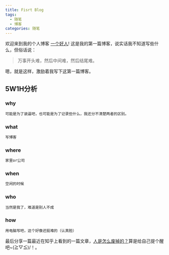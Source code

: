 ```yaml
---
title: Fisrt Blog
tags:
  - 随笔
  - 博客
categories: 随笔
---
```

欢迎来到我的个人博客 [一个好人](https://jingguanghui.github.io/)! 这是我的第一篇博客，说实话我不知道写些什么，但俗话说：
>万事开头难，然后中间难，然后结尾难。

嗯，就是这样，激励着我写下这第一篇博客。
<!-- more -->

## 5W1H分析

### why

``` bash
可能是为了装逼吧，也可能是为了记录些什么，我还分不清楚两者的区别。
```
### what

``` bash
写博客
```

### where

``` bash
家里or公司
```
### when

``` bash
空闲的时候
```

### who

``` bash
当然是我了，难道是别人不成
```
### how
``` bash
用电脑写吧，这个好像还挺难的（认真脸）
```

最后分享一篇最近在知乎上看到的一篇文章，[人是怎么废掉的？](https://www.zhihu.com/question/43607087/answer/320484467)算是给自己提个醒吧~(≧▽≦)/！。

